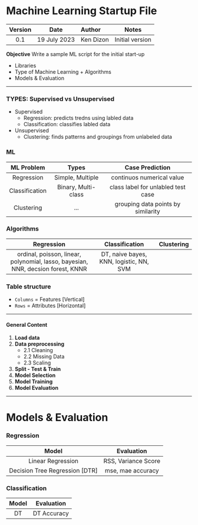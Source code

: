 # Machine Learning Startup File

Version  | Date | Author | Notes |
:-------:|:----:|:-------|:-----:|
0.1 |19 July 2023| Ken Dizon | Initial version

**Objective**
Write a sample ML script for the initial start-up

- Libraries
- Type of Machine Learning + Algorithms
- Models & Evaluation
______
### TYPES: Supervised vs Unsupervised
- Supervised
    - Regression: predicts tredns using labled data
    - Classification: classifies labled data
- Unsupervised
    - Clustering: finds patterns and groupings from unlabeled data

### ML

ML Problem | Types | Case Prediction | 
:---------:|:-----:|:---------------:|
Regression | Simple, Multiple | continuos numerical value |
Classification | Binary, Multi-class | class label for unlabled test case | 
Clustering | ... | grouping data points by similarity |


### Algorithms
Regression | Classification | Clustering | 
:---------:|:--------------:|:----------:|
ordinal, poisson, linear, polynomial, lasso, bayesian, NNR, decsion forest, KNNR | DT, naive bayes, KNN, logistic, NN, SVM | 

### Table structure 
- `Columns` = Features [Vertical]
- `Rows` = Attributes [Horizontal]

______________________
#### General Content
1. **Load data**
2. **Data preprocessing**
    * 2.1 Cleaning
    * 2.2 Missing Data
    * 2.3 Scaling
3. **Split - Test & Train**
4. **Model Selection**
5. **Model Training**
5. **Model Evaluation**

______
# Models & Evaluation 

### Regression 
Model | Evaluation | 
:----:|:----------:|
Linear Regression | RSS, Variance Score |
Decision Tree Regression [DTR] | mse, mae accuracy | 

### Classification 
Model | Evaluation | 
:----:|:----------:|
DT | DT Accuracy |

